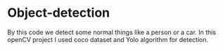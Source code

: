 # Object-detection
By this code we detect some normal things like a person or a car.
In this openCV project I used coco dataset and Yolo algorithm for detection.
